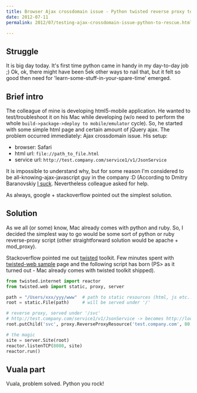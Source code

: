 ```yaml
---
title: Browser Ajax crossdomain issue - Python twisted reverse proxy to rescue.
date: 2012-07-11
permalink: 2012/07/testing-ajax-crossdomain-issue-python-to-rescue.html

---
```


Struggle
---
It is big day today. It's first time python came in handy in my day-to-day job ;) Ok, ok, there might have been 5ek other ways to nail that, but it felt so good then need for 'learn-some-stuff-in-your-spare-time' emerged. 

Brief intro
---
The colleague of mine is developing html5-mobile application. He wanted to test/troubleshoot it on his Mac while developing (w/o need to perform the whole `build->package->deploy to mobile/emulator` cycle). So, he started with some simple html page and certain amount of jQuery ajax. The problem occurred immediately: Ajax crossdomain issue.
His setup:

- browser: Safari
- html url: `file://path_to_file.html`
- service url: `http://test.company.com/service1/v1/JsonService`

It is impossible to understand why, but for some reason I'm considered to be all-knowing-ajax-javascript guy in the company :D (According to Dmitry Baranovskiy [I suck](http://www.webdirections.org/resources/javascript-enter-the-dragon-dmitry-baranovskiy/). Nevertheless colleague asked for help.

As always, google + stackoverflow pointed out the simplest solution.

Solution
---
As we all (or some) know, Mac already comes with python and ruby. So, I decided the simplest way to go would be some sort of python or ruby reverse-proxy script (other straightforward solution would be apache + mod_proxy).

Stackoverflow pointed me out [twisted](http://twistedmatrix.com/trac/) toolkit. Few minutes spent with [twisted-web sample](http://twistedmatrix.com/documents/current/web/examples/) page and the following script has born (PS> as it turned out - Mac already comes with twisted toolkit shipped).

```python
from twisted.internet import reactor
from twisted.web import static, proxy, server

path = "/Users/xxx/yyy/www"  # path to static resources (html, js etc..)
root = static.File(path)     # will be served under '/'

# reverse proxy, served under '/svc'
# http://test.company.com/service1/v1/JsonService -> becomes http://localhost/svc/service1/v1/JsonService
root.putChild('svc', proxy.ReverseProxyResource('test.company.com', 80, ''))

# the magic
site = server.Site(root)
reactor.listenTCP(8080, site)
reactor.run()
```

Vuala part
---
Vuala, problem solved. Python you rock!
